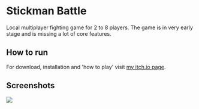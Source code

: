 # Stickman Battle
Local multiplayer fighting game for 2 to 8 players. The game is in very early stage and is missing a lot of core features.

## How to run
For download, installation and 'how to play' visit [my itch.io page](https://nucleardrone.itch.io/stickman-battle).

## Screenshots
![](/screenshots/image1.png?raw=true)
